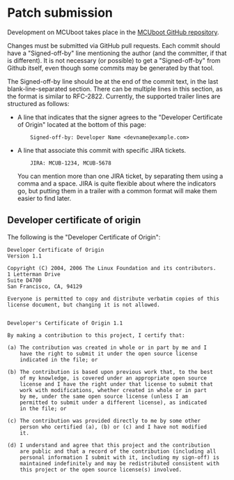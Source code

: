 # Patch submission

Development on MCUboot takes place in the [MCUboot GitHub
repository](https://github.com/mcu-tools/mcuboot).

Changes must be submitted via GitHub pull requests. Each commit should
have a "Signed-off-by" line mentioning the author (and the committer, if
that is different). It is not necessary (or possible) to get a
"Signed-off-by" from Github itself, even though some commits may be
generated by that tool.

The Signed-off-by line should be at the end of the commit text, in the
last blank-line-separated section. There can be multiple lines in this
section, as the format is similar to RFC-2822. Currently, the supported
trailer lines are structured as follows:

- A line that indicates that the signer agrees to the "Developer
Certificate of Origin" located at the bottom of this page:

  ```
      Signed-off-by: Developer Name <devname@example.com>
  ```

- A line that associate this commit with specific JIRA tickets.
  ```
      JIRA: MCUB-1234, MCUB-5678
  ```

  You can mention more than one JIRA ticket, by separating them using a
  comma and a space. JIRA is quite flexible about where the indicators go,
  but putting them in a trailer with a common format will make them easier
  to find later.

## Developer certificate of origin

The following is the "Developer Certificate of Origin":

```
Developer Certificate of Origin
Version 1.1

Copyright (C) 2004, 2006 The Linux Foundation and its contributors.
1 Letterman Drive
Suite D4700
San Francisco, CA, 94129

Everyone is permitted to copy and distribute verbatim copies of this
license document, but changing it is not allowed.


Developer's Certificate of Origin 1.1

By making a contribution to this project, I certify that:

(a) The contribution was created in whole or in part by me and I
    have the right to submit it under the open source license
    indicated in the file; or

(b) The contribution is based upon previous work that, to the best
    of my knowledge, is covered under an appropriate open source
    license and I have the right under that license to submit that
    work with modifications, whether created in whole or in part
    by me, under the same open source license (unless I am
    permitted to submit under a different license), as indicated
    in the file; or

(c) The contribution was provided directly to me by some other
    person who certified (a), (b) or (c) and I have not modified
    it.

(d) I understand and agree that this project and the contribution
    are public and that a record of the contribution (including all
    personal information I submit with it, including my sign-off) is
    maintained indefinitely and may be redistributed consistent with
    this project or the open source license(s) involved.
```
